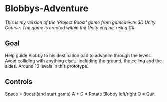 # Blobbys-Adventure

<em>This is my version of the 'Project Boost' game from gamedev.tv 3D Unity Course. The game is created within the Unity engine, using C# </em>

## Goal
Help guide Blobby to his destination pad to advance through the levels. Avoid colliding with anything else… including the ground, the ceiling and the sides. Around 10 levels in this prototype.

## Controls
Space = Boost (and start game)
A + D = Rotate Blobby left/right
Q = Quit
